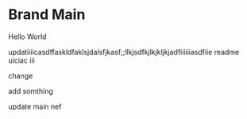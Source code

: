 # Brand Main


Hello World

updatiiiicasdffaskldfaklsjdalsfjkasf;;llkjsdfkjlkjkljkjadfiiiiiiasdfiie readme
uiciac
iii

change

add somthing

update main nef

